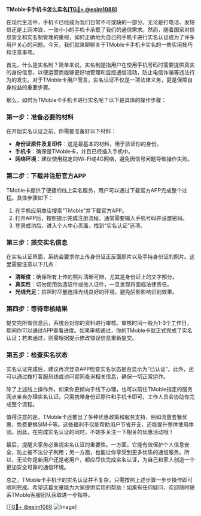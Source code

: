 **TMoble卡手机卡怎么实名[[TG💪+ @esim1088](https://t.me/s/esim1088)]**

在现代生活中，手机卡已经成为我们日常不可或缺的一部分。无论是打电话、发短信还是上网冲浪，一张小小的手机卡承载了我们的通信需求。然而，随着国家对信息安全和实名制管理的重视，如何正确地为自己的手机卡进行实名认证成为了许多用户关心的问题。今天，我们就来聊聊关于TMoble卡手机卡实名的一些实用技巧和注意事项。

首先，什么是实名制？简单来说，实名制是指用户在使用手机号码时需要提供真实的身份信息，以便运营商能够更好地管理和监控通信活动，防止电信诈骗等违法行为的发生。对于TMoble卡用户而言，实名认证不仅是一项法律义务，更是保障自身权益的重要步骤。

那么，如何为TMoble卡手机卡进行实名呢？以下是具体的操作步骤：

### 第一步：准备必要的材料

在开始实名认证之前，你需要准备好以下材料：
- **身份证原件及复印件**：这是最基本的材料，用于验证你的身份。
- **手机卡**：确保是TMoble卡，并且已经插入手机中。
- **网络环境**：建议使用稳定的Wi-Fi或4G网络，避免因信号问题导致操作失败。

### 第二步：下载并注册官方APP

TMoble卡提供了便捷的线上实名服务，用户可以通过下载官方APP完成整个过程。具体步骤如下：
1. 在手机应用商店搜索“TMoble”并下载官方APP。
2. 打开APP后，按照提示完成注册流程，通常需要输入手机号码并设置密码。
3. 登录成功后，进入个人中心页面，找到“实名认证”选项。

### 第三步：提交实名信息

在实名认证界面，系统会要求你上传身份证正反面照片以及手持身份证的照片。这里需要注意以下几点：
- **清晰度**：确保所有上传的照片清晰可辨，尤其是身份证上的文字部分。
- **真实性**：切勿使用伪造证件或他人证件，一旦发现将面临法律责任。
- **光线充足**：拍照时尽量选择光线良好的环境，避免阴影影响识别效果。

### 第四步：等待审核结果

提交完所有信息后，系统会对你的资料进行审核。审核时间一般为1-3个工作日，期间你可以通过APP查看进度。如果审核通过，你的TMoble卡就正式完成了实名认证；若未通过，则需根据提示修改错误信息重新提交。

### 第五步：检查实名状态

实名认证完成后，建议再次登录APP检查实名状态是否显示为“已认证”。此外，还可以通过拨打客服热线或访问官网查询相关信息，确保一切正常运作。

除了上述线上操作外，如果你更倾向于线下办理，也可以前往TMoble指定的服务网点亲自办理实名认证。只需携带身份证原件和手机卡即可，工作人员会协助你完成整个流程。

值得注意的是，TMoble卡还推出了多种优惠政策和服务支持，例如流量套餐优惠、免费更换SIM卡等。这些福利不仅能帮助用户节省开支，还能提升整体使用体验。因此，在完成实名认证的同时，不妨多关注一下相关的优惠活动哦！

最后，提醒大家务必重视实名认证的重要性。一方面，它能有效保护个人信息安全，防止被不法分子利用；另一方面，也能让你享受到更多优质的通信服务。所以，无论你是新用户还是老用户，都应尽快完成实名认证，为自己和家人创造一个更加安全可靠的通信环境。

总之，TMoble卡手机卡的实名认证并不复杂，只需按照上述步骤一步步操作即可顺利完成。希望这篇文章能为大家提供实用的帮助！如果有任何疑问，欢迎随时联系TMoble客服团队获取进一步指导。

[[TG💪+ @esim1088](https://t.me/s/esim1088) ![Image](https://i.postimg.cc/4NQfJmqS/Snipaste-2025-05-13-00-14-12.png)]